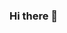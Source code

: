 ### Hi there 👋

<!--
**subhadeepdan/subhadeepdan** is a ✨ _special_ ✨ repository because its `README.md` (this file) appears on your GitHub profile.


- 🔭 I’m currently working on learning Web Development.
- 🌱 I’m currently learning React.Js
- 👯 I’m looking to collaborate on Web Development projects
- 🤔 I’m looking for help with React.Js
- 💬 Ask me about anything. Happy to help!
- 📫 How to reach me: dansubhadeep@gmail.com
- ⚡ Fun fact: Can play CSGO all night and work all day.
-->
